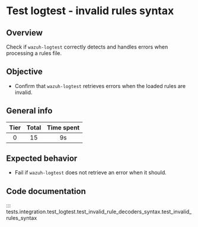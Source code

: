 # Test logtest - invalid rules syntax

## Overview

Check if `wazuh-logtest` correctly detects and handles errors when processing a rules file.

## Objective

- Confirm that `wazuh-logtest` retrieves errors when the loaded rules are invalid.

## General info

|Tier | Total | Time spent |
| :--:| :--:  | :--:       |
| 0   |    15 |    9s  |

## Expected behavior

- Fail if `wazuh-logtest` does not retrieve an error when it should.

## Code documentation

::: tests.integration.test_logtest.test_invalid_rule_decoders_syntax.test_invalid_rules_syntax
